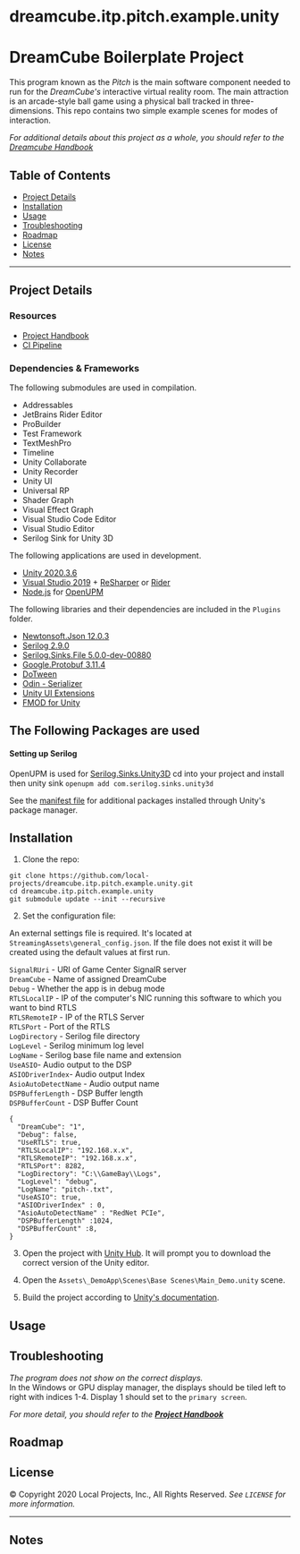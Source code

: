 # dreamcube.itp.pitch.example.unity

# DreamCube Boilerplate Project

This program known as the _Pitch_ is the main software component needed to run for the _DreamCube's_ interactive virtual reality room. The main attraction is an arcade-style ball game using a physical ball tracked in three-dimensions. This repo contains two simple example scenes for modes of interaction.

_For additional details about this project as a whole, you should refer to the [Dreamcube Handbook]()_


<!-- TOC -->

## Table of Contents

- [Project Details](#project-details)
- [Installation](#installation)
- [Usage](#usage)
- [Troubleshooting](#troubleshooting)
- [Roadmap](#roadmap)
- [License](#license)
- [Notes](#notes)

---

<!-- Project Details -->

## Project Details

### Resources

- [Project Handbook](https://github.com/local-projects/manutd.project-handbook)
- [CI Pipeline](http://build.localprojects.com/project/ManU)

### Dependencies & Frameworks

The following submodules are used in compilation.
- Addressables
- JetBrains Rider Editor
- ProBuilder
- Test Framework
- TextMeshPro
- Timeline
- Unity Collaborate
- Unity Recorder
- Unity UI
- Universal RP
- Shader Graph
- Visual Effect Graph
- Visual Studio Code Editor
- Visual Studio Editor
- Serilog Sink for Unity 3D

The following applications are used in development.

- [Unity 2020.3.6](https://download.unity3d.com/download_unity)
- [Visual Studio 2019](https://visualstudio.microsoft.com/) + [ReSharper](https://www.jetbrains.com/resharper/) or [Rider](https://www.jetbrains.com/rider/)
- [Node.js](https://nodejs.org/dist/v12.18.4/node-v12.18.4-x64.msi) for [OpenUPM](https://openupm.com/)

The following libraries and their dependencies are included in the `Plugins` folder.

- [Newtonsoft.Json 12.0.3](https://www.nuget.org/packages/Newtonsoft.Json/)
- [Serilog 2.9.0](https://www.nuget.org/packages/serilog/)
- [Serilog.Sinks.File 5.0.0-dev-00880](https://www.nuget.org/packages/Serilog.Sinks.File/5.0.0-dev-00880)
- [Google.Protobuf 3.11.4](https://www.nuget.org/packages/Google.Protobuf)
- [DoTween](https://github.com/Demigiant/dotween)
- [Odin - Serializer](https://github.com/TeamSirenix/odin-serializer)
- [Unity UI Extensions](https://bitbucket.org/UnityUIExtensions)
- [FMOD for Unity](https://assetstore.unity.com/packages/tools/audio/fmod-for-unity-161631?aid=1100l355n&gclid=CjwKCAiAzNj9BRBDEiwAPsL0d_vc0xfTtM6wHIY1iyJHxMc5aTb8ya7XVmjeK4mfO_wSZDS4KieusBoCAagQAvD_BwE&pubref=UnityAssets%2ADyn09%2A1723478829%2A67594162255%2A336275757769%2Ag%2A%2A%2Ab%2Ac%2Agclid%3DCjwKCAiAzNj9BRBDEiwAPsL0d_vc0xfTtM6wHIY1iyJHxMc5aTb8ya7XVmjeK4mfO_wSZDS4KieusBoCAagQAvD_BwE&utm_source=aff)

The Following Packages are used
- 

#### Setting up Serilog

OpenUPM is used for [Serilog.Sinks.Unity3D](https://openupm.com/packages/com.serilog.sinks.unity3d/)
cd into your project and install then unity sink
`openupm add com.serilog.sinks.unity3d`

See the [manifest file](https://github.com/local-projects/dreamcube.pitch-app-shell.unity/blob/main/Dreamcube.pitch-app-shell/Packages/manifest.json) for additional packages installed through Unity's package manager.

<!-- Installation -->

## Installation

1. Clone the repo:
```
git clone https://github.com/local-projects/dreamcube.itp.pitch.example.unity.git
cd dreamcube.itp.pitch.example.unity
git submodule update --init --recursive
```

2. Set the configuration file:

An external settings file is required. It's located at `StreamingAssets\general_config.json`.
If the file does not exist it will be created using the default values at first run.

`SignalRUri` - URI of Game Center SignalR server <br />
`DreamCube` - Name of assigned DreamCube <br />
`Debug` - Whether the app is in debug mode <br />
`RTLSLocalIP` - IP of the computer's NIC running this software to which you want to bind RTLS <br />
`RTLSRemoteIP` - IP of the RTLS Server <br />
`RTLSPort` - Port of the RTLS <br />
`LogDirectory` - Serilog file directory <br />
`LogLevel` - Serilog minimum log level <br />
`LogName` - Serilog base file name and extension <br />
`UseASIO`- Audio output to the DSP <br />
`ASIODriverIndex`- Audio output Index <br />
`AsioAutoDetectName` - Audio output name <br />
`DSPBufferLength` - DSP Buffer length <br />
`DSPBufferCount` - DSP Buffer Count <br />


```
{
  "DreamCube": "1",
  "Debug": false,
  "UseRTLS": true,
  "RTLSLocalIP": "192.168.x.x",
  "RTLSRemoteIP": "192.168.x.x",
  "RTLSPort": 8282,
  "LogDirectory": "C:\\GameBay\\Logs",
  "LogLevel": "debug",
  "LogName": "pitch-.txt",
  "UseASIO": true,
  "ASIODriverIndex" : 0,
  "AsioAutoDetectName" : "RedNet PCIe",
  "DSPBufferLength" :1024,
  "DSPBufferCount" :8,
}
```


3. Open the project with [Unity Hub](https://unity3d.com/get-unity/download). It will prompt you to download the correct version of the Unity editor.

4. Open the `Assets\_DemoApp\Scenes\Base Scenes\Main_Demo.unity` scene.

5. Build the project according to [Unity's documentation](https://docs.unity3d.com/Manual/PublishingBuilds.html).


<!-- USAGE -->

## Usage




<!-- TROUBLESHOOTING -->

## Troubleshooting

_The program does not show on the correct displays._<br />
In the Windows or GPU display manager, the displays should be tiled left to right with indices 1-4. Display 1 should set to the `primary screen`.

_For more detail, you should refer to the **[Project Handbook](https://github.com/local-projects/manutd.project-handbook)**_

<!-- ROADMAP -->

## Roadmap


<!-- LICENSE -->

## License

© Copyright 2020 Local Projects, Inc., All Rights Reserved.
_See `LICENSE` for more information._

---

<!-- NOTES -->

## Notes



